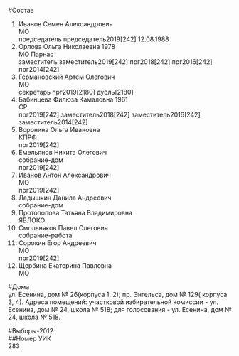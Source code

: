 #Состав  
1. Иванов Семен Александрович  
    МО  
    председатель председатель2019[242] 12.08.1988  
2. Орлова Ольга Николаевна 1978  
    МО Парнас  
    заместитель заместитель2019[242] прг2018[242] прг2016[242] прг2014[242]  
3. Германовский Артем Олегович  
    МО  
    секретарь прг2019[2180] дубль[2180]  
4. Бабинцева Филюза Камаловна 1961  
    СР  
    прг2019[242] заместитель2018[242] заместитель2016[242] заместитель2014[242]  
5. Воронина Ольга Ивановна  
    КПРФ  
    прг2019[242]  
6. Емельянов Никита Олегович  
    собрание-дом  
    прг2019[242]  
7. Иванов Антон Александрович  
    МО  
    прг2019[242]  
8. Ладышкин Данила Андреевич  
    собрание-дом  
9. Протопопова Татьяна Владимировна  
    ЯБЛОКО  
10. Смольняков Павел Олегович  
    собрание-работа  
11. Сорокин Егор Андреевич  
    МО  
    прг2019[242]  
12. Щербина Екатерина Павловна  
    МО  
  
#Дома  
ул. Есенина, дом № 26(корпуса 1, 2); пр. Энгельса, дом № 129( корпуса 3, 4). Адреса помещений: участковой избирательной комиссии - ул. Есенина, дом № 24, школа № 518; для голосования - ул. Есенина, дом № 24, школа № 518.  
  
#Выборы-2012  
##Номер УИК  
283  
